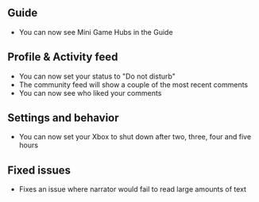## Guide
- You can now see Mini Game Hubs in the Guide

## Profile & Activity feed
- You can now set your status to "Do not disturb"
- The community feed will show a couple of the most recent comments
- You can now see who liked your comments

## Settings and behavior
- You can now set your Xbox to shut down after two, three, four and five hours

## Fixed issues
- Fixes an issue where narrator would fail to read large amounts of text